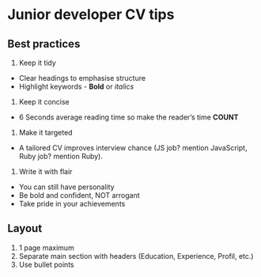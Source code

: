 # Junior developer CV tips

## Best practices

1. Keep it tidy
  - Clear headings to emphasise structure
  - Highlight keywords - **Bold** or *italics*
  
1. Keep it concise
  - 6 Seconds average reading time so make the reader’s time **COUNT**
  
1. Make it targeted
  - A tailored CV improves interview chance (JS job? mention JavaScript, Ruby job? mention Ruby).

1. Write it with flair
  - You can still have personality
  - Be bold and confident, NOT arrogant
  - Take pride in your achievements
  
## Layout

1. 1 page maximum
1. Separate main section with headers (Education, Experience, Profil, etc.)
1. Use bullet points

